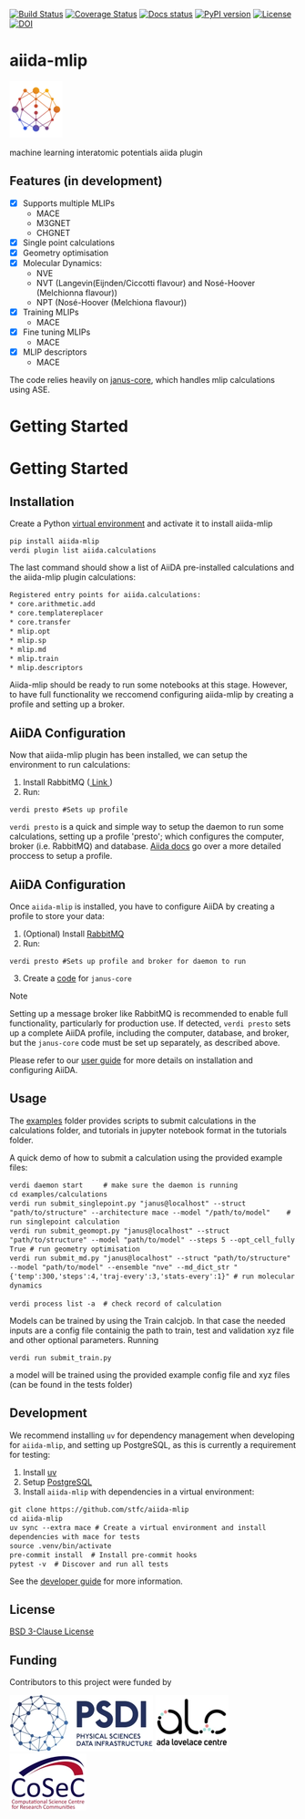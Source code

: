 [![Build Status][ci-badge]][ci-link]
[![Coverage Status][cov-badge]][cov-link]
[![Docs status][docs-badge]][docs-link]
[![PyPI version][pypi-badge]][pypi-link]
[![License][license-badge]][license-link]
[![DOI][doi-badge]][doi-link]

# aiida-mlip
![logo][logo]

machine learning interatomic potentials aiida plugin

## Features (in development)

- [x] Supports multiple MLIPs
  - MACE
  - M3GNET
  - CHGNET
- [x] Single point calculations
- [x] Geometry optimisation
- [x] Molecular Dynamics:
  - NVE
  - NVT (Langevin(Eijnden/Ciccotti flavour) and Nosé-Hoover (Melchionna flavour))
  - NPT (Nosé-Hoover (Melchiona flavour))
- [x] Training MLIPs
  - MACE
- [x] Fine tuning MLIPs
  - MACE
- [x] MLIP descriptors
  - MACE

The code relies heavily on [janus-core](https://github.com/stfc/janus-core), which handles mlip calculations using ASE.


# Getting Started

# Getting Started

## Installation
Create a Python [virtual environment](https://docs.python.org/3/library/venv.html#creating-virtual-environments) and activate it to install aiida-mlip

```shell
pip install aiida-mlip
verdi plugin list aiida.calculations
```
The last command should show a list of AiiDA pre-installed calculations and the aiida-mlip plugin calculations:
```
Registered entry points for aiida.calculations:
* core.arithmetic.add
* core.templatereplacer
* core.transfer
* mlip.opt
* mlip.sp
* mlip.md
* mlip.train
* mlip.descriptors
```

Aiida-mlip should be ready to run some notebooks at this stage. However, to have full functionality we reccomend configuring aiida-mlip by creating a profile and setting up a broker.

## AiiDA Configuration

Now that aiida-mlip plugin has been installed, we can setup the environment to run calculations:

1. Install RabbitMQ ([ Link ](https://aiida.readthedocs.io/projects/aiida-core/en/stable/installation/guide_complete.html#rabbitmq))
2. Run:
```shell
verdi presto #Sets up profile
```
`verdi presto` is a quick and simple way to setup the daemon to run some calculations, setting up a profile 'presto'; which configures the computer, broker (i.e. RabbitMQ) and database. [Aiida docs](https://aiida.readthedocs.io/projects/aiida-core/en/stable/installation/guide_complete.html#) go over a more detailed proccess to setup a profile.

## AiiDA Configuration

Once `aiida-mlip` is installed, you have to configure AiiDA by creating a profile to store your data:

1. (Optional) Install [RabbitMQ](https://aiida.readthedocs.io/projects/aiida-core/en/stable/installation/guide_complete.html#rabbitmq)
2. Run:
```shell
verdi presto #Sets up profile and broker for daemon to run
```
3. Create a [code](https://aiida.readthedocs.io/projects/aiida-core/en/stable/howto/run_codes.html#how-to-create-a-code) for `janus-core`

> [!NOTE]
> Setting up a message broker like RabbitMQ is recommended to enable full functionality, particularly for production use.
> If detected, `verdi presto` sets up a complete AiiDA profile, including the computer, database, and broker, but the `janus-core` code must be set up separately, as described above.

Please refer to our [user guide](https://stfc.github.io/aiida-mlip/user_guide/get_started.html) for more details on installation and configuring AiiDA.

## Usage

The [examples](https://github.com/stfc/aiida-mlip/tree/main/examples) folder provides scripts to submit calculations in the calculations folder, and tutorials in jupyter notebook format in the tutorials folder.

A quick demo of how to submit a calculation using the provided example files:


```shell
verdi daemon start     # make sure the daemon is running
cd examples/calculations
verdi run submit_singlepoint.py "janus@localhost" --struct "path/to/structure" --architecture mace --model "/path/to/model"    # run singlepoint calculation
verdi run submit_geomopt.py "janus@localhost" --struct "path/to/structure" --model "path/to/model" --steps 5 --opt_cell_fully True # run geometry optimisation
verdi run submit_md.py "janus@localhost" --struct "path/to/structure" --model "path/to/model" --ensemble "nve" --md_dict_str "{'temp':300,'steps':4,'traj-every':3,'stats-every':1}" # run molecular dynamics

verdi process list -a  # check record of calculation
```
Models can be trained by using the Train calcjob. In that case the needed inputs are a config file containig the path to train, test and validation xyz file and other optional parameters. Running
```shell
verdi run submit_train.py
```
a model will be trained using the provided example config file and xyz files (can be found in the tests folder)


## Development

We recommend installing ``uv`` for dependency management when developing for `aiida-mlip`, and setting up PostgreSQL, as this is currently a requirement for testing:


1. Install [uv](https://docs.astral.sh/uv/getting-started/installation)
2. Setup [PostgreSQL](https://aiida.readthedocs.io/projects/aiida-core/en/stable/installation/guide_complete.html#core-psql-dos)
3. Install `aiida-mlip` with dependencies in a virtual environment:

```shell
git clone https://github.com/stfc/aiida-mlip
cd aiida-mlip
uv sync --extra mace # Create a virtual environment and install dependencies with mace for tests
source .venv/bin/activate
pre-commit install  # Install pre-commit hooks
pytest -v  # Discover and run all tests
```
See the [developer guide](https://stfc.github.io/aiida-mlip/developer_guide/index.html) for more information.

## License

[BSD 3-Clause License](LICENSE)

## Funding

Contributors to this project were funded by

[![PSDI](https://raw.githubusercontent.com/stfc/aiida-mlip/main/docs/source/images/psdi-100.webp)](https://www.psdi.ac.uk/)
[![ALC](https://raw.githubusercontent.com/stfc/aiida-mlip/main/docs/source/images/alc-100.webp)](https://adalovelacecentre.ac.uk/)
[![CoSeC](https://raw.githubusercontent.com/stfc/aiida-mlip/main/docs/source/images/cosec-100.webp)](https://www.scd.stfc.ac.uk/Pages/CoSeC.aspx)


[ci-badge]: https://github.com/stfc/aiida-mlip/workflows/ci/badge.svg
[ci-link]: https://github.com/stfc/aiida-mlip/actions
[cov-badge]: https://coveralls.io/repos/github/stfc/aiida-mlip/badge.svg?branch=main
[cov-link]: https://coveralls.io/github/stfc/aiida-mlip?branch=main
[docs-badge]: https://github.com/stfc/aiida-mlip/actions/workflows/docs.yml/badge.svg
[docs-link]: https://stfc.github.io/aiida-mlip/
[pypi-badge]: https://badge.fury.io/py/aiida-mlip.svg
[pypi-link]: https://badge.fury.io/py/aiida-mlip
[license-badge]: https://img.shields.io/badge/License-BSD_3--Clause-blue.svg
[license-link]: https://opensource.org/licenses/BSD-3-Clause
[doi-link]: https://zenodo.org/badge/latestdoi/750834002
[doi-badge]: https://zenodo.org/badge/750834002.svg
[logo]: https://raw.githubusercontent.com/stfc/aiida-mlip/main/docs/source/images/aiida-mlip-100.png
